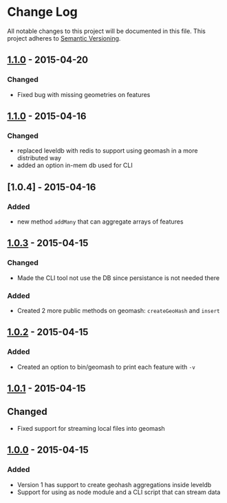 # Change Log
All notable changes to this project will be documented in this file.
This project adheres to [Semantic Versioning](http://semver.org/).

## [1.1.0] - 2015-04-20
### Changed
* Fixed bug with missing geometries on features

## [1.1.0] - 2015-04-16
### Changed 
* replaced leveldb with redis to support using geomash in a more distributed way
* added an option in-mem db used for CLI

## [1.0.4] - 2015-04-16
### Added
* new method `addMany` that can aggregate arrays of features

## [1.0.3] - 2015-04-15
### Changed
* Made the CLI tool not use the DB since persistance is not needed there

### Added 
* Created 2 more public methods on geomash: `createGeoHash` and `insert` 

## [1.0.2] - 2015-04-15
### Added 
* Created an option to bin/geomash to print each feature with `-v`

## [1.0.1] - 2015-04-15
## Changed
* Fixed support for streaming local files into geomash

## [1.0.0] - 2015-04-15
### Added 
* Version 1 has support to create geohash aggregations inside leveldb
* Support for using as node module and a CLI script that can stream data 

[1.1.1]: https://github.com/chelm/geomash/compare/v1.1.0...v1.1.1
[1.1.0]: https://github.com/chelm/geomash/compare/v1.0.4...v1.1.0
[1.0.3]: https://github.com/chelm/geomash/compare/v1.0.3...v1.0.4
[1.0.3]: https://github.com/chelm/geomash/compare/v1.0.2...v1.0.3
[1.0.2]: https://github.com/chelm/geomash/compare/v1.0.1...v1.0.2
[1.0.1]: https://github.com/chelm/geomash/compare/v1.0.0...v1.0.1
[1.0.0]: https://github.com/chelm/geomash/releases/tag/v1.0.0
